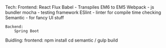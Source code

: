 Tech:
    Frontend:
        React
        Flux
        Babel - Transpiles EM6 to EM5
        Webpack - js bundler
        mocha - testing framework
        ESlint - linter for compile time checking
        Semantic - for fancy UI stuff

    Backend:
        Spring Boot


Buidling:
    frontend:
        npm install
        cd semantic / gulp build